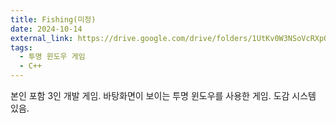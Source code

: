 ```yaml
---
title: Fishing(미정)
date: 2024-10-14
external_link: https://drive.google.com/drive/folders/1UtKv0W3NSoVcRXpQFQu4hZqOJGZPYHjW?usp=sharing
tags:
  - 투명 윈도우 게임
  - C++
---
```


본인 포함 3인 개발 게임. 바탕화면이 보이는 투명 윈도우를 사용한 게임. 도감 시스템 있음.

<!--more-->
